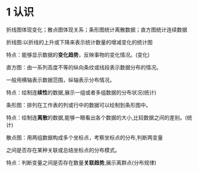 # 1 认识

折线图体现变化；散点图体现关系；条形图统计离散数据；直方图统计连续数据

折线图:以折线的上升或下降来表示统计数量的增减变化的统计图

特点：能够显示数据的**变化趋势**，反映事物的变化情况。(变化)



直方图：由一系列高度不等的纵向条纹或线段表示数据分布的情况。 

一般用横轴表示数据范围，纵轴表示分布情况。

特点：绘制连**续性**的数据,展示一组或者多组数据的分布状况(统计)



条形图：排列在工作表的列或行中的数据可以绘制到条形图中。

特点：绘制连**离散**的数据,能够一眼看出各个数据的大小,比较数据之间的差别。(统计)



散点图：用两组数据构成多个坐标点，考察坐标点的分布,判断两变量

之间是否存在某种关联或总结坐标点的分布模式。

特点：判断变量之间是否存在数量**关联趋势**,展示离群点(分布规律)